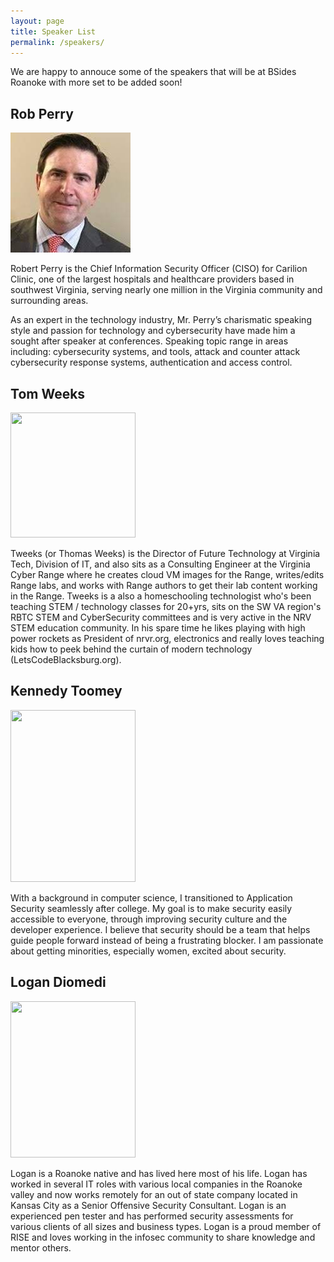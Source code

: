 ```yaml
---
layout: page
title: Speaker List
permalink: /speakers/
---
```


We are happy to annouce some of the speakers that will be at BSides Roanoke with more set to be added soon!

## Rob Perry

![Rob Perry Pic](images/robperry.jpeg)

Robert Perry is the Chief Information Security Officer (CISO) for Carilion Clinic, one of the largest hospitals and healthcare providers based in southwest Virginia, serving nearly one million in the Virginia community and surrounding areas.

As an expert in the technology industry, Mr. Perry’s charismatic speaking style and passion for technology and cybersecurity have made him a sought after speaker at conferences. Speaking topic range in areas including: cybersecurity systems, and tools, attack and counter attack cybersecurity response systems, authentication and access control.

## Tom Weeks

<img src="../images/tweeks.png" width="200" height="200">

Tweeks (or Thomas Weeks) is the Director of Future Technology at Virginia Tech, Division of IT, and also sits as a Consulting Engineer at the Virginia Cyber Range where he creates cloud VM images for the Range, writes/edits Range labs, and works with Range authors to get their lab  content working in the Range.  Tweeks is a also a homeschooling technologist who's been teaching STEM / technology classes for 20+yrs, sits on the SW VA region's RBTC STEM and CyberSecurity committees and is very active in the NRV STEM education community. In his spare time he  likes playing with high power rockets as President of nrvr.org, electronics and really loves teaching kids how to peek behind the curtain of modern technology (LetsCodeBlacksburg.org).

## Kennedy Toomey

<img src="../images/kennedy.jpg" width="200" height="275">

With a background in computer science, I transitioned to Application Security seamlessly after college. My goal is to make security easily accessible to everyone, through improving security culture and the developer experience. I believe that security should be a team that helps guide people forward instead of being a frustrating blocker. I am passionate about getting minorities, especially women, excited about security. 

## Logan Diomedi

<img src="../images/logan.jpg" width="200" height="250">

Logan is a Roanoke native and has lived here most of his life.  Logan has worked in several IT roles with various local companies in the Roanoke valley and now works remotely for an out of state company located in Kansas City as a Senior Offensive Security Consultant.   Logan is an experienced pen tester and has performed security assessments for various clients of all sizes and business types.   Logan is a proud member of RISE and loves working in the infosec community to share knowledge and mentor others.